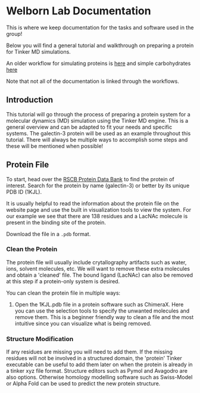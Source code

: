 # Welborn Lab Documentation

This is where we keep documentation for the tasks and software used in the group!


Below you will find a general tutorial and walkthrough on preparing a protein for Tinker MD simulations.

An older workflow for simulating proteins is [here](previous_workflow.md) and simple carbohydrates [here](REU_Workflow.md)

Note that not all of the documentation is linked through the workflows.



## Introduction
This tutorial will go through the process of preparing a protein system for a molecular dynamics (MD) simulation using the Tinker MD engine. This is a general overview and can be adapted to fit your needs and specific systems. The galectin-3 protein will be used as an example throughout this tutorial. There will always be multiple ways to accomplish some steps and these will be mentioned when possible! 

 ## Protein File
To start, head over the [RSCB Protein Data Bank](https://www.rcsb.org) to find the protein of interest. Search for the protein by name (galectin-3) or better by its unique PDB ID (1KJL). 

It is usually helpful to read the information about the protein file on the website page and use the built in visualization tools to view the system. For our example we see that there are 138 residues and a LacNAc molecule is present in the binding site of the protein. 

Download the file in a `.pdb` format. 
### Clean the Protein
The protein file will usually include crytallography artifacts such as water, ions, solvent molecules, etc. We will want to remove these extra molecules and obtain a 'cleaned' file.
The bound ligand (LacNAc) can also be removed at this step if a protein-only system is desired. 

You can clean the protein file in multiple ways:
1. Open the 1KJL.pdb file in a protein software such as ChimeraX. Here you can use the selection tools to specify the unwanted molecules and remove them. This is a beginner friendly way to clean a file and the most intuitive since you can visualize what is being removed.



### Structure Modification
If any residues are missing you will need to add them. If the missing residues will not be involved in a structured domain, the 'protein' Tinker executable can be useful to add them later on when the protein is already in a tinker xyz file format. Structure editors such as Pymol and Avagodro are also options. Otherwise homology modelling software such as Swiss-Model or Alpha Fold can be used to predict the new protein structure.






